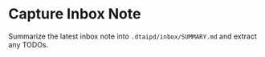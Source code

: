 # Capture Inbox Note

Summarize the latest inbox note into `.dtaipd/inbox/SUMMARY.md` and extract any TODOs.
